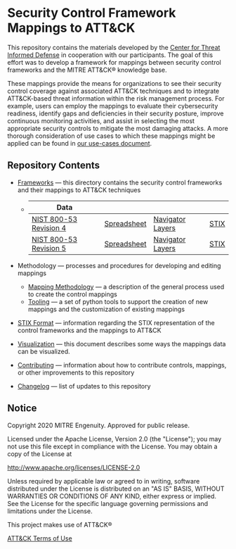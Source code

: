 # Security Control Framework Mappings to ATT&CK
This repository contains the materials developed by the [Center for Threat Informed Defense](https://mitre-engenuity.org/center-for-threat-informed-defense/) in cooperation with our participants. The goal of this effort was to develop a framework for mappings between security control frameworks and the MITRE ATT&CK® knowledge base.

These mappings provide the means for organizations to see their security control coverage against associated ATT&CK techniques and to integrate ATT&CK-based threat information within the risk management process. For example, users can employ the mappings to evaluate their cybersecurity readiness, identify gaps and deficiencies in their security posture, improve continuous monitoring activities, and assist in selecting the most appropriate security controls to mitigate the most damaging attacks. A more thorough consideration of use cases to which these mappings might be applied can be found in [our use-cases document](/docs/use-cases.md). 

## Repository Contents

- [Frameworks](/frameworks) — this directory contains the security control frameworks and their mappings to ATT&CK techniques
    - | Data ||||
      |------|------|------|--|
      | [NIST 800-53 Revision 4](/frameworks/nist800-53-r4/) | [Spreadsheet](/frameworks/nist800-53-r4/nist800-53-r4-mappings.xlsx) | [Navigator Layers](/frameworks/nist800-53-r4/layers) | [STIX](/frameworks/nist800-53-r4/stix) |
      | [NIST 800-53 Revision 5](/frameworks/nist800-53-r5/) | [Spreadsheet](/frameworks/nist800-53-r5/nist800-53-r5-mappings.xlsx) | [Navigator Layers](/frameworks/nist800-53-r5/layers) | [STIX](/frameworks/nist800-53-r5/stix) |
    
- Methodology — processes and procedures for developing and editing mappings
    - [Mapping Methodology](/docs/mapping_methodology.md) — a description of the general process used to create the control mappings
    - [Tooling](/docs/tooling.md) — a set of python tools to support the creation of new mappings and the customization of existing mappings
- [STIX Format](/docs/STIX_format.md) — information regarding the STIX representation of the control frameworks and the mappings to ATT&CK
- [Visualization](/docs/visualization.md) — this document describes some ways the mappings data can be visualized. 
- [Contributing](/CONTRIBUTING.md) — information about how to contribute controls, mappings, or other improvements to this repository
- [Changelog](/CHANGELOG.md) — list of updates to this repository

## Notice 

Copyright 2020 MITRE Engenuity. Approved for public release. 

Licensed under the Apache License, Version 2.0 (the "License"); you may not use this file except in compliance with the License. You may obtain a copy of the License at 

http://www.apache.org/licenses/LICENSE-2.0 

Unless required by applicable law or agreed to in writing, software distributed under the License is distributed on an "AS IS" BASIS, WITHOUT WARRANTIES OR CONDITIONS OF ANY KIND, either express or implied. See the License for the specific language governing permissions and limitations under the License. 

This project makes use of ATT&CK®

[ATT&CK Terms of Use](https://attack.mitre.org/resources/terms-of-use/)
